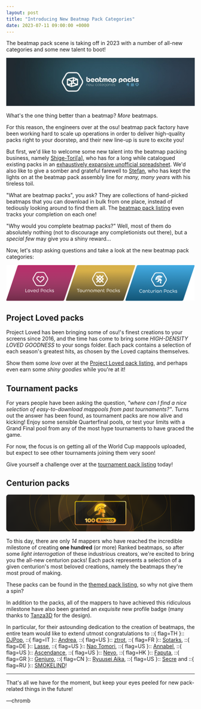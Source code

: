 ```yaml
---
layout: post
title: "Introducing New Beatmap Pack Categories"
date: 2023-07-11 09:00:00 +0000
---
```


The beatmap pack scene is taking off in 2023 with a number of all-new categories and some new talent to boot!

![](/wiki/shared/news/2023-07-11-introducing-new-beatmap-pack-categories/banner.jpg)

What's the one thing better than a beatmap? *More* beatmaps.

For this reason, the engineers over at the osu! beatmap pack factory have been working hard to scale up operations in order to deliver high-quality packs right to your doorstep, and their new line-up is sure to excite you!

But first, we'd like to welcome some new talent into the beatmap packing business, namely [Shige-Tori\[a\]](https://osu.ppy.sh/users/4459449), who has for a long while catalogued existing packs in an [exhaustively expansive unofficial spreadsheet](https://docs.google.com/spreadsheets/d/1gcXL9gubcWEKY1X2taxJdBGjFrqEpkNmjHU7LFpcJRo/edit#gid=430213160). We'd also like to give a somber and grateful farewell to [Stefan](https://osu.ppy.sh/users/626907), who has kept the lights on at the beatmap pack assembly line for *many, many years* with his tireless toil.

"What are beatmap packs", you ask? They are collections of hand-picked beatmaps that you can download in bulk from one place, instead of tediously looking around to find them all. The [beatmap pack listing](https://osu.ppy.sh/beatmaps/packs) even tracks your completion on each one!

"Why would you complete beatmap packs?" Well, most of them do absolutely nothing (not to discourage any completionists out there), but a *special few* may give you a shiny reward...

Now, let's stop asking questions and take a look at the new beatmap pack categories:

![](/wiki/shared/news/2023-07-11-introducing-new-beatmap-pack-categories/new-beatmap-pack-categories.png)

## Project Loved packs

Project Loved has been bringing some of osu!'s finest creations to your screens since 2016, and the time has come to bring some *HIGH-DENSITY LOVED GOODNESS* to your songs folder. Each pack contains a selection of each season's greatest hits, as chosen by the Loved captains themselves.

Show them some *love* over at the [Project Loved pack listing](https://osu.ppy.sh/beatmaps/packs?type=loved), and perhaps even earn some *shiny goodies* while you're at it!

## Tournament packs

For years people have been asking the question, *"where can I find a nice selection of easy-to-download mappools from past tournaments?"*. Turns out the answer has been found, as tournament packs are now alive and kicking! Enjoy some sensible Quarterfinal pools, or test your limits with a Grand Final pool from any of the most hype tournaments to have graced the game.

For now, the focus is on getting all of the World Cup mappools uploaded, but expect to see other tournaments joining them very soon!

Give yourself a challenge over at the [tournament pack listing](https://osu.ppy.sh/beatmaps/packs?type=tournament) today!

## Centurion packs

![](/wiki/shared/news/2023-07-11-introducing-new-beatmap-pack-categories/centurion-banner.png)

To this day, there are only *14* mappers who have reached the incredible milestone of creating **one hundred** (or more) Ranked beatmaps, so after some *light interrogation* of these industrious creators, we're excited to bring you the all-new centurion packs! Each pack represents a selection of a given centurion's most beloved creations, namely the beatmaps they're most proud of making.

These packs can be found in the [themed pack listing](https://osu.ppy.sh/beatmaps/packs?type=theme), so why not give them a spin?

In addition to the packs, all of the mappers to have achieved this ridiculous milestone have also been granted an *exquisite* new profile badge (many thanks to [Tanza3D](https://osu.ppy.sh/users/10379965) for the design).

In particular, for their astounding dedication to the creation of beatmaps, the entire team would like to extend utmost congratulations to ::{ flag=TH }:: [DJPop](https://osu.ppy.sh/users/2363), ::{ flag=IT }:: [Andrea](https://osu.ppy.sh/users/33599), ::{ flag=US }:: [ztrot](https://osu.ppy.sh/users/6347), ::{ flag=FR }:: [Sotarks](https://osu.ppy.sh/users/4452992), ::{ flag=DE }:: [Lasse](https://osu.ppy.sh/users/896613), ::{ flag=US }:: [Nao Tomori](https://osu.ppy.sh/users/5364763), ::{ flag=US }:: [Annabel](https://osu.ppy.sh/users/3388410), ::{ flag=US }:: [Ascendance](https://osu.ppy.sh/users/2931883), ::{ flag=US }:: [Nevo](https://osu.ppy.sh/users/7451883), ::{ flag=HK }:: [Faputa](https://osu.ppy.sh/users/845733), ::{ flag=GR }:: [Genjuro](https://osu.ppy.sh/users/3196091), ::{ flag=CN }:: [Ryuusei Aika](https://osu.ppy.sh/users/7777875), ::{ flag=US }:: [Secre](https://osu.ppy.sh/users/2306637) and ::{ flag=RU }:: [SMOKELIND](https://osu.ppy.sh/users/9327302)!

---

That's all we have for the moment, but keep your eyes peeled for new pack-related things in the future!

—chromb
